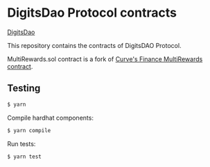 # DigitsDao Protocol contracts

[DigitsDao](https://www.digitsdao.finance)

This repository contains the contracts of DigitsDAO Protocol.

MultiRewards.sol contract is a fork of [Curve's Finance MultiRewards contract](https://github.com/curvefi/multi-rewards/blob/master/contracts/MultiRewards.sol).

## Testing

```sh
$ yarn
```

Compile hardhat components:

```sh
$ yarn compile
```

Run tests:

```sh
$ yarn test
```